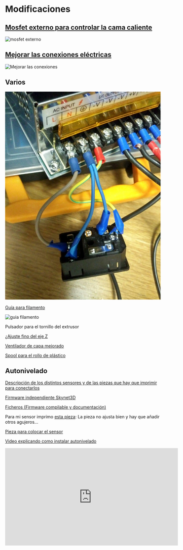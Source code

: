 # Modificaciones

## [Mosfet externo para controlar la cama caliente](https://3dprint.wiki/reprap/electronics/heatbed_mosfet)

![mosfet externo](https://3dprint.wiki/_media/reprap/electronics/2psu.jpg?w=600&tok=541d88)

## [Mejorar las conexiones eléctricas](https://3dprint.wiki/reprap/anet/a8/replace_connectors)

![Mejorar las conexiones](https://3dprint.wiki/_media/reprap/anet/a8/photo_2016-11-05_01-19-40.jpg?w=600&tok=20ce8e)

## Varios

![Interruptor](./images/ConexionAlimentacion.jpg)

[Guía para filamento](http://www.thingiverse.com/thing:1764285/#files)

![guia filamento](http://thingiverse-production-new.s3.amazonaws.com/renders/d6/91/9a/66/5f/22bb11e05cc674a70000e7a5a304ac16_preview_featured.jpg)

Pulsador para el tornillo del extrusor

¿[Ajuste fino del eje Z](http://www.thingiverse.com/thing:1776429)

[Ventilador de capa mejorado](http://www.thingiverse.com/thing:2133328)

[Spool para el rollo de plástico](http://www.thingiverse.com/thing:1624641)

## Autonivelado

[Descripción de los distintos sensores y de las piezas que hay que imprimir para conectarlos](https://3dprint.wiki/reprap/anet/a8/improvement/autobedleveling)

[Firmware independiente Skynet3D](https://www.facebook.com/skynet3ddevelopment/)

[Ficheros (Firmware compilable y documentación)](https://drive.google.com/file/d/0B0Jb9SruV4vGc1JwaWVNbThodEU/view)

Para mi sensor imprimo [esta pieza](https://www.thingiverse.com/thing:1751859/#files): La pieza no ajusta bien y hay que añadir otros agujeros...

[Pieza para colocar el sensor](http://www.thingiverse.com/thing:1770044)


[Video explicando como instalar autonivelado](https://www.youtube.com/embed/uMQcnMVPcX4)

<iframe width="560" height="315" src="https://www.youtube.com/embed/uMQcnMVPcX4" frameborder="0" allowfullscreen></iframe>
